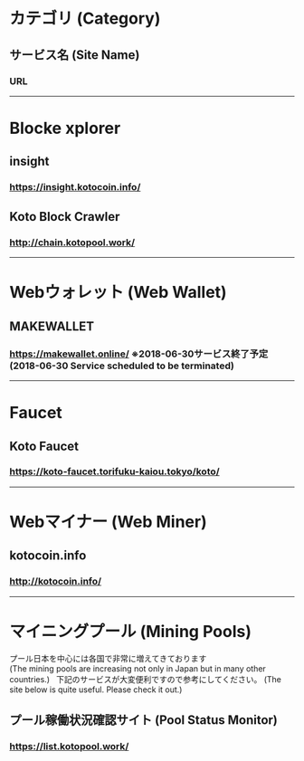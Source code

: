 # カテゴリ (Category)
## サービス名 (Site Name)
### URL

---

# Blocke xplorer

## insight
### https://insight.kotocoin.info/

## Koto Block Crawler
### http://chain.kotopool.work/

---

# Webウォレット (Web Wallet)

## MAKEWALLET
### https://makewallet.online/ ※2018-06-30サービス終了予定 (2018-06-30 Service scheduled to be terminated)

---

# Faucet

## Koto Faucet
### https://koto-faucet.torifuku-kaiou.tokyo/koto/

---

# Webマイナー (Web Miner)

## kotocoin.info
### http://kotocoin.info/

---

# マイニングプール (Mining Pools)
プール日本を中心には各国で非常に増えてきております  
(The mining pools are increasing not only in Japan but in many other countries.)  
下記のサービスが大変便利ですので参考にしてください。 
(The site below is quite useful.  Please check it out.)

## プール稼働状況確認サイト (Pool Status Monitor)
### https://list.kotopool.work/
